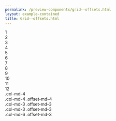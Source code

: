 ```yaml
--- 
permalink: /preview-components/grid--offsets.html
layout: example-contained 
title: Grid--offsets.html
---
```

<div class="grid-example">
    <div class="container">
        <div class="row mb-2 grid-example-measure-row">
            <div class="col-1">
                <div class="align-text-center px-2">1</div>
            </div>
            <div class="col-1 ">
                <div class="align-text-center px-2">2</div>
            </div>
            <div class="col-1 ">
                <div class="align-text-center px-2">3</div>
            </div>
            <div class="col-1 ">
                <div class="align-text-center px-2">4</div>
            </div>
            <div class="col-1 ">
                <div class="align-text-center px-2">5</div>
            </div>
            <div class="col-1 ">
                <div class="align-text-center px-2">6</div>
            </div>
            <div class="col-1 ">
                <div class="align-text-center px-2">7</div>
            </div>
            <div class="col-1 ">
                <div class="align-text-center px-2">8</div>
            </div>
            <div class="col-1 ">
                <div class="align-text-center px-2">9</div>
            </div>
            <div class="col-1 ">
                <div class="align-text-center px-2">10</div>
            </div>
            <div class="col-1 ">
                <div class="align-text-center px-2">11</div>
            </div>
            <div class="col-1 ">
                <div class="align-text-center px-2">12</div>
            </div>
        </div>
        <div class="row mb-2">
            <div class="col-md-4">.col-md-4</div>
            <div class="col-md-4 offset-md-4">.col-md-4 .offset-md-4</div>
        </div>
        <div class="row mb-2">
            <div class="col-md-3 offset-md-3">.col-md-3 .offset-md-3</div>
            <div class="col-md-3 offset-md-3">.col-md-3 .offset-md-3</div>
        </div>
        <div class="row">
            <div class="col-md-6 offset-md-3">.col-md-6 .offset-md-3</div>
        </div>
    </div>
</div>